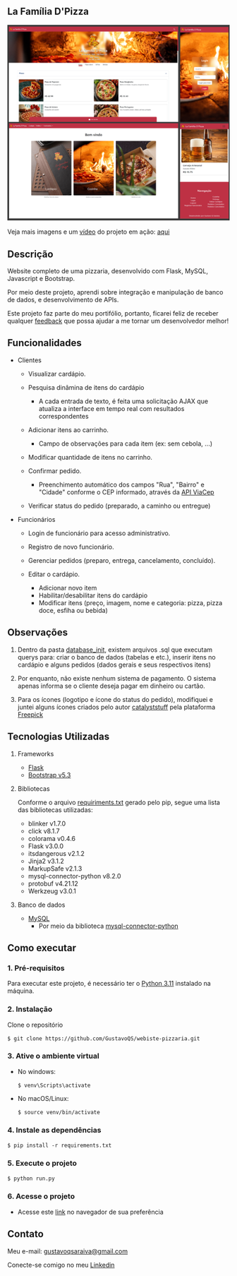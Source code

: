 ## La Família D'Pizza
![Preview-Screens](https://github.com/GustavoQS/webiste-pizzaria/blob/master/screenshots/preview.png)

Veja mais imagens e um [vídeo](https://www.youtube.com/watch?v=cFS2MGdqH0w) do projeto em ação: [aqui](https://github.com/GustavoQS/webiste-pizzaria/tree/master/screenshots)

## Descrição

Website completo de uma pizzaria, desenvolvido com Flask, MySQL, Javascript e Bootstrap.

Por meio deste projeto, aprendi sobre integração e manipulação de banco de dados, e desenvolvimento de APIs.

Este projeto faz parte do meu portifólio, portanto, ficarei feliz de receber qualquer [feedback](#contato) que possa ajudar a me tornar um desenvolvedor melhor!

## Funcionalidades

- Clientes
  - Visualizar cardápio.
    
  - Pesquisa dinâmina de itens do cardápio
    - A cada entrada de texto, é feita uma solicitação AJAX que atualiza a interface em tempo real com resultados correspondentes
    
  - Adicionar itens ao carrinho.
    - Campo de observações para cada item (ex: sem cebola, ...)

  - Modificar quantidade de itens no carrinho.
    
  - Confirmar pedido.
    - Preenchimento automático dos campos "Rua", "Bairro" e "Cidade" conforme o CEP informado, através da [API ViaCep](https://viacep.com.br/)
    
  - Verificar status do pedido (preparado, a caminho ou entregue)
    
- Funcionários
  - Login de funcionário para acesso administrativo.
    
  - Registro de novo funcionário.
    
  - Gerenciar pedidos (preparo, entrega, cancelamento, concluído).
    
  - Editar o cardápio.
    - Adicionar novo item
    - Habilitar/desabilitar itens do cardápio
    - Modificar itens (preço, imagem, nome e categoria: pizza, pizza doce, esfiha ou bebida)

## Observações

1. Dentro da pasta [database_init](https://github.com/GustavoQS/webiste-pizzaria/tree/master/database_init), existem arquivos .sql que executam querys para: criar o banco de dados (tabelas e etc.), inserir itens no cardápio e alguns pedidos (dados gerais e seus respectivos itens) 

2. Por enquanto, não existe nenhum sistema de pagamento. O sistema apenas informa se o cliente deseja pagar em dinheiro ou cartão.

3. Para os ícones (logotipo e ícone do status do pedido), modifiquei e juntei alguns ícones criados pelo autor [catalyststuff](https://br.freepik.com/autor/catalyststuff) pela plataforma [Freepick](https://br.freepik.com/)

## Tecnologias Utilizadas

1. Frameworks
   - [Flask](https://flask.palletsprojects.com/en/3.0.x/)
   - [Bootstrap v5.3](https://getbootstrap.com/docs/5.3/getting-started/introduction/)

2. Bibliotecas
   
   Conforme o arquivo [requiriments.txt](https://github.com/GustavoQS/webiste-pizzaria/blob/master/requirements.txt) gerado pelo pip, segue uma lista das bibliotecas utilizadas:
   - ﻿blinker v1.7.0
   - click v8.1.7
   - colorama v0.4.6
   - Flask v3.0.0
   - itsdangerous v2.1.2
   - Jinja2 v3.1.2
   - MarkupSafe v2.1.3
   - mysql-connector-python v8.2.0
   - protobuf v4.21.12
   - Werkzeug v3.0.1

3. Banco de dados
   
   - [MySQL](https://www.mysql.com/)
     - Por meio da biblioteca [mysql-connector-python](https://pypi.org/project/mysql-connector-python/)

## Como executar

### 1. Pré-requisitos

Para executar este projeto, é necessário ter o [Python 3.11](https://www.python.org/downloads/) instalado na máquina.

### 2. Instalação

Clone o repositório
```
$ git clone https://github.com/GustavoQS/webiste-pizzaria.git
```

### 3. Ative o ambiente virtual

- No windows:
  ```
  $ venv\Scripts\activate
  ```
- No macOS/Linux:
  ```
  $ source venv/bin/activate
  ```

### 4. Instale as dependências

```
$ pip install -r requirements.txt
```

### 5. Execute o projeto

```
$ python run.py
```

### 6. Acesse o projeto

- Acesse este [link](http://localhost:5000) no navegador de sua preferência

## Contato

Meu e-mail: [gustavoqsaraiva@gmail.com](mailto:gustavoqsaraiva@gmail.com)

Conecte-se comigo no meu [Linkedin](https://www.linkedin.com/in/gustavo-quirino-saraiva/)


   
  
 




